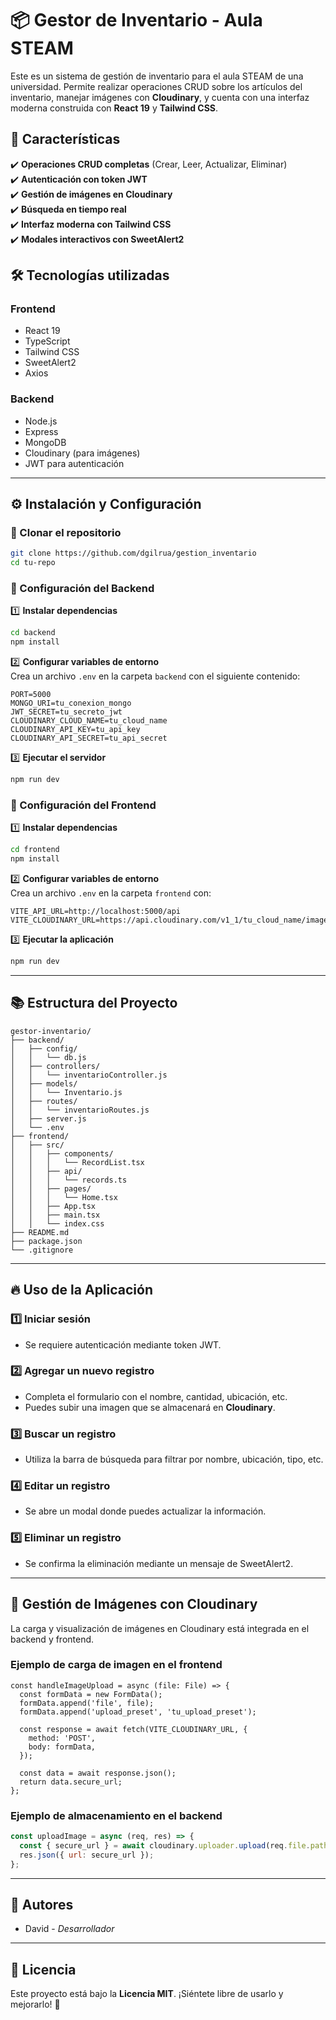 # 📦 Gestor de Inventario - Aula STEAM

Este es un sistema de gestión de inventario para el aula STEAM de una universidad. Permite realizar operaciones CRUD sobre los artículos del inventario, manejar imágenes con **Cloudinary**, y cuenta con una interfaz moderna construida con **React 19** y **Tailwind CSS**.

## 🚀 Características

✔️ **Operaciones CRUD completas** (Crear, Leer, Actualizar, Eliminar)  
✔️ **Autenticación con token JWT**  
✔️ **Gestión de imágenes en Cloudinary**  
✔️ **Búsqueda en tiempo real**  
✔️ **Interfaz moderna con Tailwind CSS**  
✔️ **Modales interactivos con SweetAlert2**

## 🛠️ Tecnologías utilizadas

### **Frontend**
- React 19
- TypeScript
- Tailwind CSS
- SweetAlert2
- Axios

### **Backend**
- Node.js
- Express
- MongoDB
- Cloudinary (para imágenes)
- JWT para autenticación

---

## ⚙️ Instalación y Configuración

### 🔹 Clonar el repositorio

~~~bash
git clone https://github.com/dgilrua/gestion_inventario
cd tu-repo
~~~

### 🔹 Configuración del Backend

1️⃣ **Instalar dependencias**  
~~~bash
cd backend
npm install
~~~

2️⃣ **Configurar variables de entorno**  
Crea un archivo `.env` en la carpeta `backend` con el siguiente contenido:

~~~env
PORT=5000
MONGO_URI=tu_conexion_mongo
JWT_SECRET=tu_secreto_jwt
CLOUDINARY_CLOUD_NAME=tu_cloud_name
CLOUDINARY_API_KEY=tu_api_key
CLOUDINARY_API_SECRET=tu_api_secret
~~~

3️⃣ **Ejecutar el servidor**  
~~~bash
npm run dev
~~~

### 🔹 Configuración del Frontend

1️⃣ **Instalar dependencias**  
~~~bash
cd frontend
npm install
~~~

2️⃣ **Configurar variables de entorno**  
Crea un archivo `.env` en la carpeta `frontend` con:

~~~env
VITE_API_URL=http://localhost:5000/api
VITE_CLOUDINARY_URL=https://api.cloudinary.com/v1_1/tu_cloud_name/image/upload
~~~

3️⃣ **Ejecutar la aplicación**  
~~~bash
npm run dev
~~~

---

## 📚 Estructura del Proyecto

~~~plaintext
gestor-inventario/
├── backend/
│   ├── config/
│   │   └── db.js
│   ├── controllers/
│   │   └── inventarioController.js
│   ├── models/
│   │   └── Inventario.js
│   ├── routes/
│   │   └── inventarioRoutes.js
│   ├── server.js
│   └── .env
├── frontend/
│   ├── src/
│   │   ├── components/
│   │   │   └── RecordList.tsx
│   │   ├── api/
│   │   │   └── records.ts
│   │   ├── pages/
│   │   │   └── Home.tsx
│   │   ├── App.tsx
│   │   ├── main.tsx
│   │   └── index.css
├── README.md
├── package.json
└── .gitignore
~~~

---

## 🔥 Uso de la Aplicación

### **1️⃣ Iniciar sesión**
- Se requiere autenticación mediante token JWT.

### **2️⃣ Agregar un nuevo registro**
- Completa el formulario con el nombre, cantidad, ubicación, etc.
- Puedes subir una imagen que se almacenará en **Cloudinary**.

### **3️⃣ Buscar un registro**
- Utiliza la barra de búsqueda para filtrar por nombre, ubicación, tipo, etc.

### **4️⃣ Editar un registro**
- Se abre un modal donde puedes actualizar la información.

### **5️⃣ Eliminar un registro**
- Se confirma la eliminación mediante un mensaje de SweetAlert2.

---

## 📸 Gestión de Imágenes con Cloudinary

La carga y visualización de imágenes en Cloudinary está integrada en el backend y frontend.

### **Ejemplo de carga de imagen en el frontend**

~~~tsx
const handleImageUpload = async (file: File) => {
  const formData = new FormData();
  formData.append('file', file);
  formData.append('upload_preset', 'tu_upload_preset');

  const response = await fetch(VITE_CLOUDINARY_URL, {
    method: 'POST',
    body: formData,
  });

  const data = await response.json();
  return data.secure_url;
};
~~~

### **Ejemplo de almacenamiento en el backend**

~~~js
const uploadImage = async (req, res) => {
  const { secure_url } = await cloudinary.uploader.upload(req.file.path);
  res.json({ url: secure_url });
};
~~~

---

## 👥 Autores

- David - _Desarrollador_

---

## 📄 Licencia

Este proyecto está bajo la **Licencia MIT**. ¡Siéntete libre de usarlo y mejorarlo! 🎉
